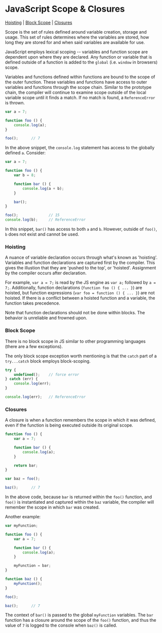 # JavaScript Scope & Closures

[Hoisting](#hoisting) | [Block Scope](#block-scope) | [Closures](#closures)

Scope is the set of rules defined around variable creation, storage and usage. This set of rules determines where the variables are stored, how long they are stored for and when said variables are available for use.

JavaScript employs lexical scoping -- variables and function scope are dependent upon where they are declared. Any function or variable that is defined outside of a function is added to the `global` (i.e. `window` in browsers) scope.

Variables and functions defined within functions are bound to the scope of the outer function. These variables and functions have access to outer variables and functions through the scope chain. Similar to the prototype chain, the compiler will continue to examine scope outside of the local variable scope until it finds a match. If no match is found, a `ReferenceError` is thrown.

```js
var a = 7;

function foo () {
	console.log(a);
}

foo();		// 7
```

In the above snippet, the `console.log` statement has access to the globally defined `a`. Consider:

```js
var a = 7;

function foo () {
	var b = 8;

	function bar () {
		console.log(a + b);
	}

	bar();
}

foo();				// 15
console.log(b);		// ReferenceError
```

In this snippet, `bar()` has access to both `a` and `b`. However, outside of `foo()`, `b` does not exist and cannot be used.

### Hoisting

A nuance of variable declaration occurs through what's known as 'hoisting'. Variables and function declarations are captured first by the compiler. This gives the illustion that they are 'pushed to the top', or 'hoisted'. Assignment by the compiler occurs after declaration.

For example, `var a = 7;` is read by the JS engine as `var a;` followed by `a = 7;`. Additionally, function declarations (`function foo () { ... }`) are hoisted, but function expressions (`var foo = function () { ... }`) are not hoisted. If there is a conflict between a hoisted function and a variable, the function takes precedence.

Note that function declarations should not be done within blocks. The behavior is unreliable and frowned upon.

### Block Scope

There is no block scope in JS similar to other programming languages (there are a few exceptions).

The only block scope exception worth mentioning is that the `catch` part of a `try...catch` block employs block-scoping.

```js
try {
	undefined();	// force error
} catch (err) {
	console.log(err);
}

console.log(err);	// ReferenceError
```

### Closures

A closure is when a function remembers the scope in which it was defined, even if the function is being executed outside its original scope.

```js
function foo () {
	var a = 7;

	function bar () {
		console.log(a);
	}

	return bar;
}

var baz = foo();

baz();		// 7
```

In the above code, because `bar` is returned within the `foo()` function, and `foo()` is instantiated and captured within the `baz` variable, the compiler will remember the scope in which `bar` was created.

Another example:

```js
var myFunction;

function foo () {
	var a = 7;

	function bar () {
		console.log(a);
	}

	myFunction = bar;
}

function baz () {
	myFunction();
}

foo();

baz();		// 7
```

The context of `bar()` is passed to the global `myFunction` variables. The `bar` function has a closure around the scope of the `foo()` function, and thus the value of `7` is logged to the console when `baz()` is called.
